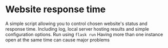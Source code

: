 # Website response time
A simple script allowing you to control chosen website's status and response time.
Including log, local server hosting results and simple configuration options.
Run using ```flask run``` Having more than one instance open at the same time can cause major problems

